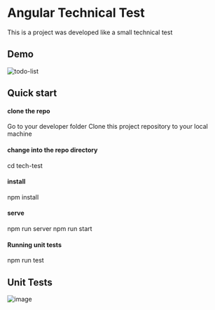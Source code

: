 # Angular Technical Test

This is a project was developed like a small technical test

## Demo
![todo-list](https://user-images.githubusercontent.com/15862286/211511085-13eb81d8-98ce-4129-b29d-353bc2216685.gif)


## Quick start

#### clone the repo
Go to your developer folder Clone this project repository to your local machine

#### change into the repo directory
cd tech-test

#### install
npm install

#### serve
npm run server
npm run start

#### Running unit tests
npm run test

## Unit Tests

![image](https://user-images.githubusercontent.com/15862286/211512277-2ab16650-63fe-4c65-9675-9827410e8aa6.png)

